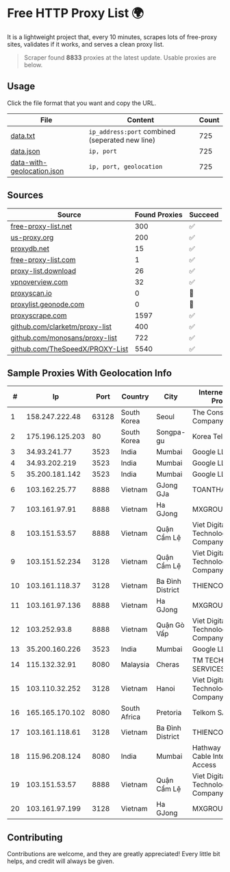 
# Free HTTP Proxy List 🌍

It is a lightweight project that, every 10 minutes, scrapes lots of free-proxy sites, validates if it works, and serves a clean proxy list.


> Scraper found **8833** proxies at the latest update. Usable proxies are below.

## Usage

Click the file format that you want and copy the URL.


|File|Content|Count|
|----|-------|-----|
|[data.txt](https://raw.githubusercontent.com/themiralay/Proxy-List-World/master/data.txt)|`ip_address:port` combined (seperated new line)|725|
|[data.json](https://raw.githubusercontent.com/themiralay/Proxy-List-World/master/data.json)|`ip, port`|725|
|[data-with-geolocation.json](https://raw.githubusercontent.com/themiralay/Proxy-List-World/master/data-with-geolocation.json)|`ip, port, geolocation`|725|

## Sources

|Source|Found Proxies|Succeed|
|------|-------------|-------|
|[free-proxy-list.net](https://free-proxy-list.net)|300|✅|
|[us-proxy.org](https://www.us-proxy.org)|200|✅|
|[proxydb.net](http://proxydb.net)|15|✅|
|[free-proxy-list.com](https://free-proxy-list.com/?page=&port=&type%5B%5D=http&type%5B%5D=https&up_time=0&search=Search)|1|✅|
|[proxy-list.download](https://www.proxy-list.download/HTTP)|26|✅|
|[vpnoverview.com](https://vpnoverview.com/privacy/anonymous-browsing/free-proxy-servers)|32|✅|
|[proxyscan.io](https://www.proxyscan.io)|0|🚫|
|[proxylist.geonode.com](https://proxylist.geonode.com/api/proxy-list?limit=300&page=1&sort_by=lastChecked&sort_type=desc&protocols=http,https)|0|🚫|
|[proxyscrape.com](https://api.proxyscrape.com/v2/?request=displayproxies&protocol=http&timeout=10000&country=all&ssl=all&anonymity=all)|1597|✅|
|[github.com/clarketm/proxy-list](https://raw.githubusercontent.com/clarketm/proxy-list/master/proxy-list-raw.txt)|400|✅|
|[github.com/monosans/proxy-list](https://raw.githubusercontent.com/monosans/proxy-list/main/proxies/http.txt)|722|✅|
|[github.com/TheSpeedX/PROXY-List](https://raw.githubusercontent.com/TheSpeedX/PROXY-List/master/http.txt)|5540|✅|


## Sample Proxies With Geolocation Info

|#|Ip|Port|Country|City|Internet Service Provider|
|-|--|----|-------|----|-------------------------|
|1|158.247.222.48|63128|South Korea|Seoul|The Constant Company, LLC|
|2|175.196.125.203|80|South Korea|Songpa-gu|Korea Telecom|
|3|34.93.241.77|3523|India|Mumbai|Google LLC|
|4|34.93.202.219|3523|India|Mumbai|Google LLC|
|5|35.200.181.142|3523|India|Mumbai|Google LLC|
|6|103.162.25.77|8888|Vietnam|GJong GJa|TOANTHANGSTECH|
|7|103.161.97.91|8888|Vietnam|Ha GJong|MXGROUP|
|8|103.151.53.57|8888|Vietnam|Quận Cẩm Lệ|Viet Digital Technology Liability Company|
|9|103.151.52.234|3128|Vietnam|Quận Cẩm Lệ|Viet Digital Technology Liability Company|
|10|103.161.118.37|3128|Vietnam|Ba Đình District|THIENCO|
|11|103.161.97.136|8888|Vietnam|Ha GJong|MXGROUP|
|12|103.252.93.8|8888|Vietnam|Quận Gò Vấp|Viet Digital Technology Liability Company|
|13|35.200.160.226|3523|India|Mumbai|Google LLC|
|14|115.132.32.91|8080|Malaysia|Cheras|TM TECHNOLOGY SERVICES SDN BHD|
|15|103.110.32.252|3128|Vietnam|Hanoi|Viet Digital Technology Liability Company|
|16|165.165.170.102|8080|South Africa|Pretoria|Telkom SA Ltd.|
|17|103.161.118.61|3128|Vietnam|Ba Đình District|THIENCO|
|18|115.96.208.124|8080|India|Mumbai|Hathway IP over Cable Internet Access|
|19|103.151.53.57|8888|Vietnam|Quận Cẩm Lệ|Viet Digital Technology Liability Company|
|20|103.161.97.199|3128|Vietnam|Ha GJong|MXGROUP|



## Contributing

Contributions are welcome, and they are greatly appreciated! Every
little bit helps, and credit will always be given.

